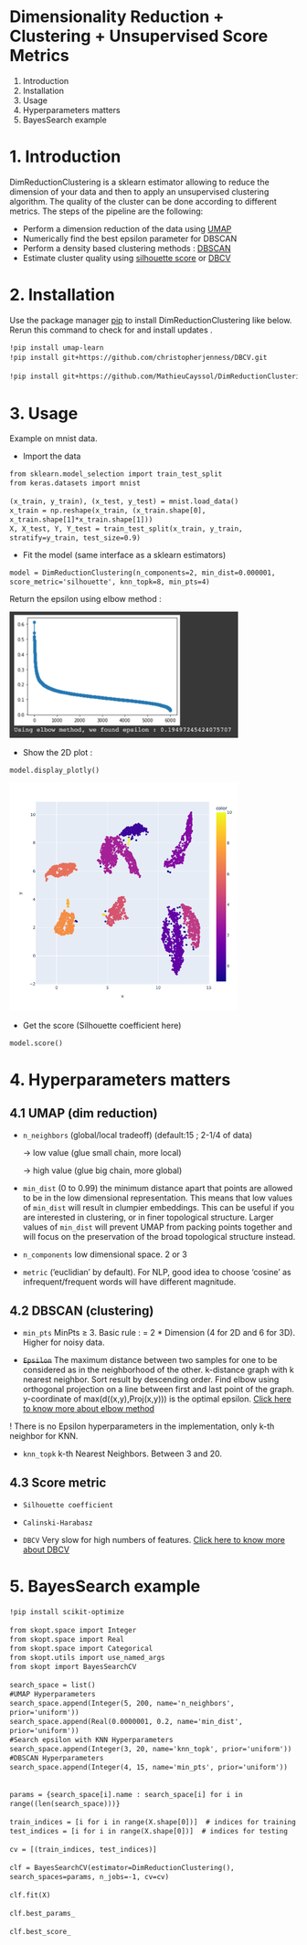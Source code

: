 # Dimensionality Reduction + Clustering + Unsupervised Score Metrics

1. Introduction
2. Installation
3. Usage
4. Hyperparameters matters
5. BayesSearch example

# 1. Introduction

DimReductionClustering is a sklearn estimator allowing to reduce the dimension of your data and then to apply an unsupervised clustering algorithm. The quality of the cluster can be done according to different metrics. The steps of the pipeline are the following: 

- Perform a dimension reduction of the data using [UMAP](https://umap-learn.readthedocs.io/en/latest/how_umap_works.html)
- Numerically find the best epsilon parameter for DBSCAN
- Perform a density based clustering methods : [DBSCAN](https://scikit-learn.org/stable/modules/generated/sklearn.cluster.DBSCAN.html)
- Estimate cluster quality using [silhouette score](https://scikit-learn.org/stable/modules/generated/sklearn.metrics.silhouette_score.html) or [DBCV](https://github.com/christopherjenness/DBCV)

# 2. Installation

Use the package manager [pip](https://pip.pypa.io/en/stable/) to install DimReductionClustering like below. 
Rerun this command to check for and install  updates .
```bash
!pip install umap-learn
!pip install git+https://github.com/christopherjenness/DBCV.git

!pip install git+https://github.com/MathieuCayssol/DimReductionClustering.git
```

# 3. Usage

Example on mnist data.


- Import the data
```
from sklearn.model_selection import train_test_split
from keras.datasets import mnist

(x_train, y_train), (x_test, y_test) = mnist.load_data()
x_train = np.reshape(x_train, (x_train.shape[0], x_train.shape[1]*x_train.shape[1]))
X, X_test, Y, Y_test = train_test_split(x_train, y_train, stratify=y_train, test_size=0.9)
```


- Fit the model (same interface as a sklearn estimators)
```
model = DimReductionClustering(n_components=2, min_dist=0.000001, score_metric='silhouette', knn_topk=8, min_pts=4)
```

Return the epsilon using elbow method :

<img src="/images/epsilon_elbow.png?raw=true" width="400">

- Show the 2D plot :
```
model.display_plotly()
```

<img src="/images/minist.png?raw=true" width="400">

- Get the score (Silhouette coefficient here)

```
model.score()
```

# 4. Hyperparameters matters

## 4.1 UMAP (dim reduction)

- `n_neighbors`  (global/local tradeoff) (default:15 ; 2-1/4 of data)
    
    → low value (glue small chain, more local) 
    
    → high value (glue big chain, more global)
    
- `min_dist` (0 to 0.99) the minimum distance apart that points are allowed to be in the low dimensional representation. This means that low values of `min_dist` will result in clumpier embeddings. This can be useful if you are interested in clustering, or in finer topological structure. Larger values of `min_dist` will prevent UMAP from packing points together and will focus on the preservation of the broad topological structure instead.
- `n_components` low dimensional space. 2 or 3
- `metric` (’euclidian’ by default). For NLP, good idea to choose ‘cosine’ as infrequent/frequent words will have different magnitude.


## 4.2 DBSCAN (clustering)

- `min_pts` MinPts ≥ 3. Basic rule : = 2 * Dimension  (4 for 2D and 6 for 3D). Higher for noisy data.
    
- ~~`Epsilon`~~ The maximum distance between two samples for one to be considered as in the neighborhood of the other. k-distance graph with k nearest neighbor. Sort result by descending order. Find elbow using orthogonal projection on a line between first and last point of the graph. y-coordinate of max(d((x,y),Proj(x,y))) is the optimal epsilon. [Click here to know more about elbow method](https://www.ccs.neu.edu/home/vip/teach/DMcourse/2_cluster_EM_mixt/notes_slides/revisitofrevisitDBSCAN.pdf)

! There is no Epsilon hyperparameters in the implementation, only k-th neighbor for KNN.

- `knn_topk` k-th Nearest Neighbors. Between 3 and 20.

## 4.3 Score metric

- `Silhouette coefficient`
    
- `Calinski-Harabasz`
    
- `DBCV` Very slow for high numbers of features. [Click here to know more about DBCV](https://epubs.siam.org/doi/pdf/10.1137/1.9781611973440.96)


# 5. BayesSearch example

```
!pip install scikit-optimize

from skopt.space import Integer
from skopt.space import Real
from skopt.space import Categorical
from skopt.utils import use_named_args
from skopt import BayesSearchCV

search_space = list()
#UMAP Hyperparameters
search_space.append(Integer(5, 200, name='n_neighbors', prior='uniform'))
search_space.append(Real(0.0000001, 0.2, name='min_dist', prior='uniform'))
#Search epsilon with KNN Hyperparameters
search_space.append(Integer(3, 20, name='knn_topk', prior='uniform'))
#DBSCAN Hyperparameters
search_space.append(Integer(4, 15, name='min_pts', prior='uniform'))


params = {search_space[i].name : search_space[i] for i in range((len(search_space)))}

train_indices = [i for i in range(X.shape[0])]  # indices for training
test_indices = [i for i in range(X.shape[0])]  # indices for testing

cv = [(train_indices, test_indices)]

clf = BayesSearchCV(estimator=DimReductionClustering(), search_spaces=params, n_jobs=-1, cv=cv)

clf.fit(X)

clf.best_params_

clf.best_score_
```




